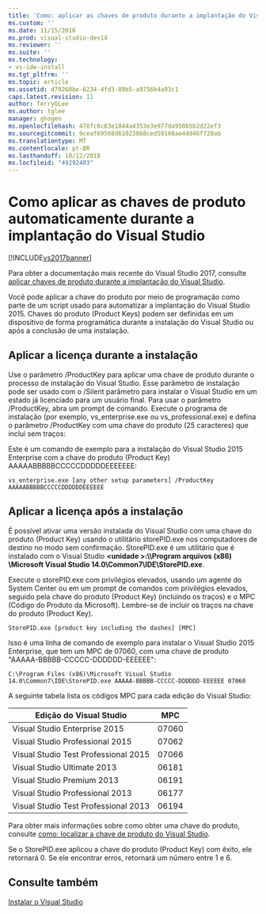 ```yaml
---
title: 'Como: aplicar as chaves de produto durante a implantação do Visual Studio | Microsoft Docs'
ms.custom: ''
ms.date: 11/15/2016
ms.prod: visual-studio-dev14
ms.reviewer: ''
ms.suite: ''
ms.technology:
- vs-ide-install
ms.tgt_pltfrm: ''
ms.topic: article
ms.assetid: d79260be-6234-4fd3-89b5-a9756b4a93c1
caps.latest.revision: 11
author: TerryGLee
ms.author: tglee
manager: ghogen
ms.openlocfilehash: 478fc6c83e1844a4353e3e977da950b5b2d22ef3
ms.sourcegitcommit: 9ceaf69568d61023868ced59108ae4dd46f720ab
ms.translationtype: MT
ms.contentlocale: pt-BR
ms.lasthandoff: 10/12/2018
ms.locfileid: "49292403"
---
```

# <a name="how-to-automatically-apply-product-keys-when-deploying-visual-studio"></a>Como aplicar as chaves de produto automaticamente durante a implantação do Visual Studio
[!INCLUDE[vs2017banner](../includes/vs2017banner.md)]

Para obter a documentação mais recente do Visual Studio 2017, consulte [aplicar chaves de produto durante a implantação do Visual Studio](/visualstudio/install/automatically-apply-product-keys-when-deploying-visual-studio).

Você pode aplicar a chave do produto por meio de programação como parte de um script usado para automatizar a implantação do Visual Studio 2015. Chaves do produto (Product Keys) podem ser definidas em um dispositivo de forma programática durante a instalação do Visual Studio ou após a conclusão de uma instalação.  
  
## <a name="apply-the-license-during-installation"></a>Aplicar a licença durante a instalação  
 Use o parâmetro /ProductKey para aplicar uma chave de produto durante o processo de instalação do Visual Studio. Esse parâmetro de instalação pode ser usado com o /Silent parâmetro para instalar o Visual Studio em um estado já licenciado para um usuário final. Para usar o parâmetro /ProductKey, abra um prompt de comando. Execute o programa de instalação (por exemplo, vs_enterprise.exe ou vs_professional.exe) e defina o parâmetro /ProductKey com uma chave do produto (25 caracteres) que inclui sem traços:  
  
 Este é um comando de exemplo para a instalação do Visual Studio 2015 Enterprise com a chave do produto (Product Key) AAAAABBBBBCCCCCDDDDDEEEEEEE:  
  
 `vs_enterprise.exe [any other setup parameters] /ProductKey AAAAABBBBBCCCCCDDDDDDEEEEEE`  
  
## <a name="apply-the-license-after-installation"></a>Aplicar a licença após a instalação  
 É possível ativar uma versão instalada do Visual Studio com uma chave do produto (Product Key) usando o utilitário storePID.exe nos computadores de destino no modo sem confirmação. StorePID.exe é um utilitário que é instalado com o Visual Studio  **\<unidade >:\\\Program arquivos (x86) \Microsoft Visual Studio 14.0\Common7\IDE\StorePID.exe**.  
  
 Execute o storePID.exe com privilégios elevados, usando um agente do System Center ou em um prompt de comandos com privilégios elevados, seguido pela chave do produto (Product Key) (incluindo os traços) e o MPC (Código do Produto da Microsoft). Lembre-se de incluir os traços na chave do produto (Product Key).  
  
 `StorePID.exe [product key including the dashes] [MPC]`  
  
 Isso é uma linha de comando de exemplo para instalar o Visual Studio 2015 Enterprise, que tem um MPC de 07060, com uma chave de produto "AAAAA-BBBBB-CCCCC-DDDDDD-EEEEEE":  
  
 `C:\Program Files (x86)\Microsoft Visual Studio 14.0\Common7\IDE\StorePID.exe AAAAA-BBBBB-CCCCC-DDDDDD-EEEEEE 07060`  
  
 A seguinte tabela lista os códigos MPC para cada edição do Visual Studio:  
  
|Edição do Visual Studio|MPC|  
|---------------------------|---------|  
|Visual Studio Enterprise 2015|07060|  
|Visual Studio Professional 2015|07062|  
|Visual Studio Test Professional 2015|07066|  
|Visual Studio Ultimate 2013|06181|  
|Visual Studio Premium 2013|06191|  
|Visual Studio Professional 2013|06177|  
|Visual Studio Test Professional 2013|06194|  
  
 Para obter mais informações sobre como obter uma chave do produto, consulte [como: localizar a chave de produto do Visual Studio](../install/how-to-locate-the-visual-studio-product-key.md).  
  
 Se o StorePID.exe aplicou a chave do produto (Product Key) com êxito, ele retornará 0. Se ele encontrar erros, retornará um número entre 1 e 6.  
  
## <a name="see-also"></a>Consulte também  
 [Instalar o Visual Studio](../install/install-visual-studio-2015.md)